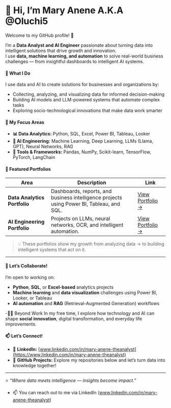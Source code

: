 # 👋 Hi, I’m **Mary Anene** A.K.A @Oluchi5  

Welcome to my GitHub profile! 🚀  

I’m a **Data Analyst and AI Engineer** passionate about turning data into intelligent solutions that drive growth and innovation.  
I use **data, machine learning, and automation** to solve real-world business challenges — from insightful dashboards to intelligent AI systems.

#### 👀 What I Do
I use data and AI to create solutions for businesses and organizations by:
- Collecting, analyzing, and visualizing data for informed decision-making  
- Building AI models and LLM-powered systems that automate complex tasks  
- Exploring socio-technological innovations that make data work smarter  

#### 🧠 My Focus Areas
- **📊 Data Analytics:** Python, SQL, Excel, Power BI, Tableau, Looker  
- **🤖 AI Engineering:** Machine Learning, Deep Learning, LLMs (Llama, GPT), Neural Networks, RAG  
- **🧩 Tools & Frameworks:** Pandas, NumPy, Scikit-learn, TensorFlow, PyTorch, LangChain  

#### 🧰 Featured Portfolios
| Area | Description | Link |
|------|--------------|------|
| **Data Analytics Portfolio** | Dashboards, reports, and business intelligence projects using Power BI, Tableau, and SQL. | [View Portfolio →](#) |
| **AI Engineering Portfolio** | Projects on LLMs, neural networks, OCR, and intelligent automation. | [View Portfolio →](#) |

> 💡 These portfolios show my growth from analyzing data → to building intelligent systems that act on it.

---

#### 🤝 Let’s Collaborate!
I’m open to working on:
- **Python**, **SQL**, or **Excel-based** analytics projects  
- **Machine learning** and **data visualization** challenges using Power BI, Looker, or Tableau  
- **AI automation** and **RAG** (Retrieval-Augmented Generation) workflows  

-👩‍💻 Beyond Work
In my free time, I explore how technology and AI can shape **social innovation**, digital transformation, and everyday life improvements.  

#### 📫 Let’s Connect!
- 💼 **LinkedIn:** [www.linkedin.com/in/mary-anene-theanalyst](https://www.linkedin.com/in/mary-anene-theanalyst)  
- 🧠 **GitHub Projects:** Explore my repositories below and let’s turn data into knowledge together!  

---

⭐ *“Where data meets intelligence — insights become impact.”*  

- 📫 You can reach out to me via LinkedIn
   (www.linkedin.com/in/mary-anene-theanalyst)

<!---
Oluchi5/Oluchi5 is a ✨ special ✨ repository because its `README.md` (this file) appears on your GitHub profile.
You can click the Preview link to take a look at your changes.
--->

